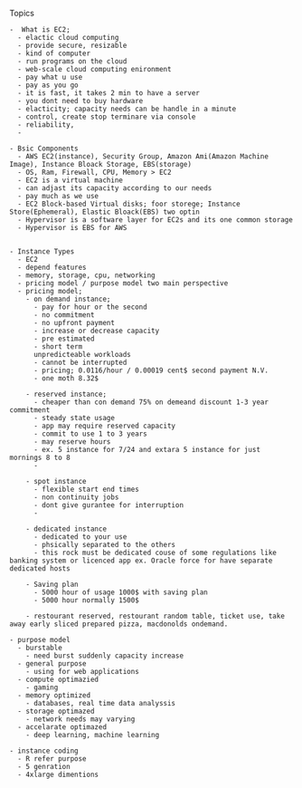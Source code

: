   Topics
  
    -  What is EC2; 
      - elactic cloud computing
      - provide secure, resizable
      - kind of computer
      - run programs on the cloud
      - web-scale cloud computing enironment
      - pay what u use
      - pay as you go
      - it is fast, it takes 2 min to have a server
      - you dont need to buy hardware
      - elacticity; capacity needs can be handle in a minute
      - control, create stop terminare via console
      - reliability, 
      - 
      
    - Bsic Components
      - AWS EC2(instance), Security Group, Amazon Ami(Amazon Machine Image), Instance Bloack Storage, EBS(storage)
      - OS, Ram, Firewall, CPU, Memory > EC2
      - EC2 is a virtual machine
      - can adjast its capacity according to our needs
      - pay much as we use
      - EC2 Block-based Virtual disks; foor storege; Instance Store(Ephemeral), Elastic Bloack(EBS) two optin
      - Hypervisor is a software layer for EC2s and its one common storage
      - Hypervisor is EBS for AWS
      
      
    - Instance Types
      - EC2
      - depend features
      - memory, storage, cpu, networking
      - pricing model / purpose model two main perspective
      - pricing model;
        - on demand instance;
          - pay for hour or the second
          - no commitment
          - no upfront payment
          - increase or decrease capacity
          - pre estimated
          - short term
          unpredicteable workloads
          - cannot be interrupted
          - pricing; 0.0116/hour / 0.00019 cent$ second payment N.V.
          - one moth 8.32$
          
        - reserved instance;
          - cheaper than con demand 75% on demeand discount 1-3 year commitment
          - steady state usage
          - app may require reserved capacity
          - commit to use 1 to 3 years
          - may reserve hours 
          - ex. 5 instance for 7/24 and extara 5 instance for just mornings 8 to 8
          -
          
        - spot instance
          - flexible start end times
          - non continuity jobs
          - dont give gurantee for interruption
          - 
          
        - dedicated instance
          - dedicated to your use
          - phsically separated to the others
          - this rock must be dedicated couse of some regulations like banking system or licenced app ex. Oracle force for have separate dedicated hosts
          
        - Saving plan
          - 5000 hour of usage 1000$ with saving plan
          - 5000 hour normally 1500$
          
        - restourant reserved, restourant random table, ticket use, take away early sliced prepared pizza, macdonolds ondemand.
     
    - purpose model
      - burstable
        - need burst suddenly capacity increase
      - general purpose
        - using for web applications
      - compute optimazied
        - gaming
      - memory optimized
        - databases, real time data analyssis
      - storage optimazed
        - network needs may varying
      - accelarate optimazed
        - deep learning, machine learning
        
    - instance coding
      - R refer purpose
      - 5 genration
      - 4xlarge dimentions
      
        
        
        
        
        
        
        
        
        
        
        
        
        
        
        
        
        
        
        
